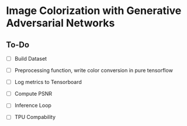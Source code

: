 # Image Colorization with Generative Adversarial Networks

## To-Do
 - [ ] Build Dataset
 - [ ] Preprocessing function, write color conversion in pure tensorflow
 - [ ] Log metrics to Tensorboard
 - [ ] Compute PSNR
 - [ ] Inference Loop
 - [ ] TPU Compability
 
